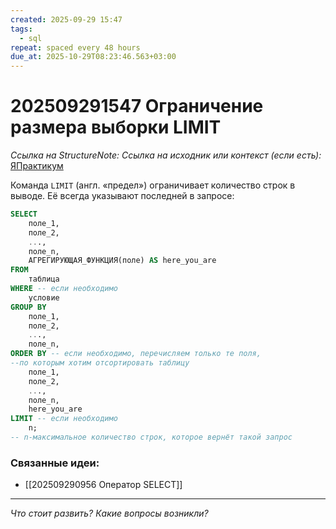 ```yaml
---
created: 2025-09-29 15:47
tags:
  - sql
repeat: spaced every 48 hours
due_at: 2025-10-29T08:23:46.563+03:00
---
```

# 202509291547 Ограничение размера выборки LIMIT

*Ссылка на StructureNote:*
*Ссылка на исходник или контекст (если есть):* [ЯПрактикум](https://practicum.yandex.ru/trainer/backend-nodejs/lesson/9cc88fea-3e81-4796-814e-42c3f6e38fdc/task/3b24f3fc-4c1e-4011-9a99-21c67fe79107/)

Команда `LIMIT` (англ. «предел») ограничивает количество строк в выводе. Её всегда указывают последней в запросе:

```SQL
SELECT 
    поле_1, 
    поле_2, 
    ..., 
    поле_n, 
    АГРЕГИРУЮЩАЯ_ФУНКЦИЯ(поле) AS here_you_are
FROM
    таблица
WHERE -- если необходимо
    условие
GROUP BY  
    поле_1, 
    поле_2, 
    ..., 
    поле_n,
ORDER BY -- если необходимо, перечисляем только те поля, 
--по которым хотим отсортировать таблицу
    поле_1, 
    поле_2, 
    ..., 
    поле_n, 
    here_you_are
LIMIT -- если необходимо
    n;
-- n-максимальное количество строк, которое вернёт такой запрос
```

### Связанные идеи:

* [[202509290956 Оператор SELECT]]

---

*Что стоит развить? Какие вопросы возникли?*
